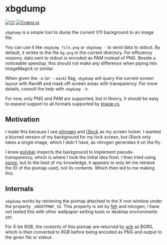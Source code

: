 # xbgdump

[![CI](https://github.com/FallenWarrior2k/xbgdump/actions/workflows/ci.yml/badge.svg)](https://github.com/FallenWarrior2k/xbgdump/actions/workflows/ci.yml)
[![Crates.io](https://img.shields.io/crates/v/xbgdump)](https://crates.io/crates/xbgdump)

`xbgdump` is a simple tool to dump the current X11 background to an image file.

You can use it like `xbgdump file.png` or `xbgdump -` to send data to stdout. By default, it writes to the file `bg.png` in the current directory. For efficiency reasons, data sent to stdout is encoded as PAM instead of PNG. Beside a noticeable speedup, this should not make any difference when piping into ImageMagick or similar.

When given the `-m` (or `--mask`) flag, `xbgdump` will query the current screen layout with RandR and mask off-screen areas with transparency. For more details, consult the help with `xbgdump -h`.

For now, only PNG and PAM are supported, but in theory, it should be easy to expand support to all formats supported by [image-rs](https://github.com/image-rs/image).

## Motivation

I made this because I use [nitrogen](https://github.com/l3ib/nitrogen) and [i3lock](https://github.com/i3/i3lock) as my screen locker. I wanted a blurred version of my background for my lock screen, but i3lock only takes a single image, which I didn't have, as nitrogen generates it on the fly.

I knew [polybar](https://github.com/polybar/polybar) inspects the background to implement pseudo-transparency, which is where I took the initial idea from. I then tried using [xprop](https://gitlab.freedesktop.org/xorg/app/xprop), but to the best of my knowledge, it appears to only let me retrieve the ID of the pixmap used, not its contents. Which then led to me making this.

## Internals

`xbgdump` works by retrieving the pixmap attached to the X root window under the property `_XROOTPMAP_ID`. This property is set by [feh](https://github.com/derf/feh) and nitrogen; I have not tested this with other wallpaper-setting tools or desktop environments yet.

For 8-bit RGB, the contents of this pixmap are returned by [xcb](https://github.com/rtbo/rust-xcb) as BGR0, which is then converted to RGB before being encoded as PNG and output to the given file or stdout.

